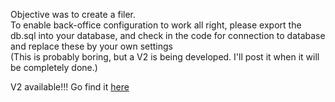 Objective was to create a filer. <br>
To enable back-office configuration to work all right, please export the db.sql 
into your database, 
and check in the code for connection to database and replace these by your own 
settings <br>
(This is probably boring, but a V2 is being developed. I'll post it when it will be completely done.)


V2 available!!! Go find it <a href="https://github.com/jonathanSimonney/filer-V2"> here </a>
